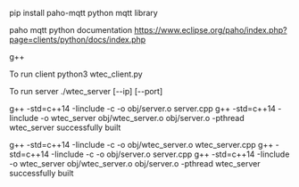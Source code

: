 pip install paho-mqtt
    python mqtt library

paho mqtt python documentation
    https://www.eclipse.org/paho/index.php?page=clients/python/docs/index.php

g++

To run client
    python3 wtec_client.py


To run server
    ./wtec_server [--ip] [--port]

g++ -std=c++14 -Iinclude -c -o obj/server.o server.cpp
g++ -std=c++14 -Iinclude -o wtec_server obj/wtec_server.o obj/server.o -pthread
wtec_server successfully built

g++ -std=c++14 -Iinclude -c -o obj/wtec_server.o wtec_server.cpp
g++ -std=c++14 -Iinclude -c -o obj/server.o server.cpp
g++ -std=c++14 -Iinclude -o wtec_server obj/wtec_server.o obj/server.o -pthread
wtec_server successfully built